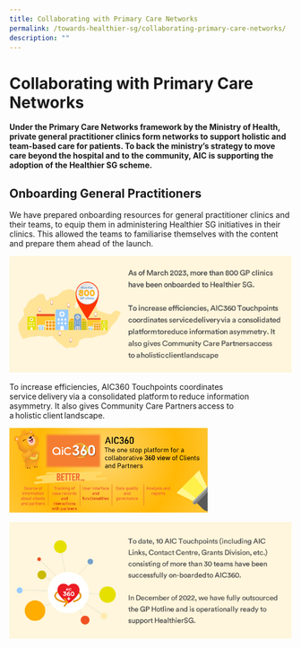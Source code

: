 ```yaml
---
title: Collaborating with Primary Care Networks
permalink: /towards-healthier-sg/collaborating-primary-care-networks/
description: ""
---
```

# Collaborating with Primary Care Networks
**Under the Primary Care Networks framework by the Ministry of Health, private general practitioner clinics form networks to support holistic and team-based care for patients. To back the ministry’s strategy to move care beyond the hospital and to the community, AIC is supporting the adoption of the Healthier SG scheme.**

## Onboarding General Practitioners
We have prepared onboarding resources for general practitioner clinics and their teams, to equip them in administering Healthier SG initiatives in their clinics. This allowed the teams to familiarise themselves with the content and prepare them ahead of the launch.

![](/images/onboarding-general-practitioners.png)

To increase efficiencies, AIC360 Touchpoints coordinates service delivery via a consolidated platform to reduce information asymmetry. It also gives Community Care Partners access to a holistic client landscape.

![](/images/onboarding-general-practitioners-3.png)

![](/images/onboarding-general-practitioners-2.png)